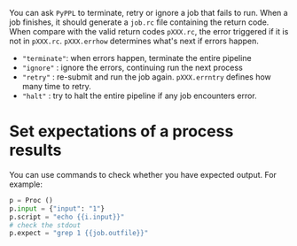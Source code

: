 
You can ask `PyPPL` to terminate, retry or ignore a job that fails to run.
When a job finishes, it should generate a `job.rc` file containing the return code. When compare with the valid return codes `pXXX.rc`, the error triggered if it is not in `pXXX.rc`. `pXXX.errhow` determines what's next if errors happen.

- `"terminate"`: when errors happen, terminate the entire pipeline
- `"ignore"`   : ignore the errors,  continuing run the next process
- `"retry"`    : re-submit and run the job again. `pXXX.errntry` defines how many time to retry.
- `"halt"`     : try to halt the entire pipeline if any job encounters error.

# Set expectations of a process results
You can use commands to check whether you have expected output. For example:
```python
p = Proc ()
p.input = {"input": "1"}
p.script = "echo {{i.input}}"
# check the stdout
p.expect = "grep 1 {{job.outfile}}"
```
